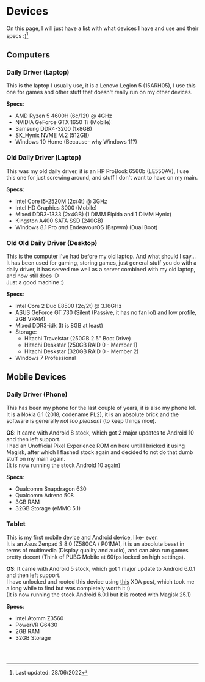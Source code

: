 # Devices
On this page, I will just have a list with what devices I have and use and their specs :)[^1]

## Computers
### Daily Driver (Laptop)
This is the laptop I usually use, it is a Lenovo Legion 5 (15ARH05),
I use this one for games and other stuff that doesn't really run on my other devices.

**Specs**:
 - AMD Ryzen 5 4600H (6c/12t) @ 4GHz
 - NVIDIA GeForce GTX 1650 Ti (Mobile)
 - Samsung DDR4-3200 (1x8GB)
 - SK_Hynix NVME M.2 (512GB)
 - Windows 10 Home (Because- why Windows 11?)

### Old Daily Driver (Laptop)
This was my old daily driver, it is an HP ProBook 6560b (LE550AV),
I use this one for just screwing around, and stuff I don't want to have on my main.

**Specs**:
 - Intel Core i5-2520M (2c/4t) @ 3GHz
 - Intel HD Graphics 3000 (Mobile)
 - Mixed DDR3-1333 (2x4GB) (1 DIMM Elpida and 1 DIMM Hynix)
 - Kingston A400 SATA SSD (240GB)
 - Windows 8.1 Pro *and* EndeavourOS (Bspwm) (Dual Boot)

### Old Old Daily Driver (Desktop)
This is the computer I've had before my old laptop. And what should I say...\
It has been used for gaming, storing games, just general stuff you do with a daily driver, it has served me well as a server combined with my old laptop, and now still does :D\
Just a good machine :)

**Specs**:
 - Intel Core 2 Duo E8500 (2c/2t) @ 3.16GHz
 - ASUS GeForce GT 730 (Silent (Passive, it has no fan lol) and low profile, 2GB VRAM)
 - Mixed DDR3-idk (It is 8GB at least)
 - Storage:
    - Hitachi Travelstar (250GB 2.5" Boot Drive)
    - Hitachi Deskstar (250GB RAID 0 - Member 1)
    - Hitachi Deskstar (320GB RAID 0 - Member 2)
 - Windows 7 Professional

## Mobile Devices

### Daily Driver (Phone)
This has been my phone for the last couple of years, it is also my phone lol.\
It is a Nokia 6.1 (2018, codename PL2), it is an absolute brick and the software is generally *not too pleasant* (to keep things nice).

**OS**: It came with Android 8 stock, which got 2 major updates to Android 10 and then left support.\
I had an Unofficial Pixel Experience ROM on here until I bricked it using Magisk, after which I flashed stock again and decided to not do that dumb stuff on my main again.\
(It is now running the stock Android 10 again)

**Specs**:
 - Qualcomm Snapdragon 630
 - Qualcomm Adreno 508
 - 3GB RAM
 - 32GB Storage (eMMC 5.1)

### Tablet
This is my first mobile device and Android device, like- ever.\
It is an Asus Zenpad S 8.0 (Z580CA / P01MA), it is an absolute beast in terms of multimedia (Display quality and audio), and can also run games pretty decent (Think of PUBG Mobile at 60fps locked on high settings).

**OS**: It came with Android 5 stock, which got 1 major update to Android 6.0.1 and then left support.\
I have unlocked and rooted this device using [this](https://forum.xda-developers.com/t/zenpad-s-root-achieved.3160422/page-66#post-75242374) XDA post, which took me a long while to find but was completely worth it :)\
(It is now running the stock Android 6.0.1 but it is rooted with Magisk 25.1)

**Specs**:
  - Intel Atomm Z3560
  - PowerVR G6430
  - 2GB RAM
  - 32GB Storage

### ­
[^1]: Last updated: 28/06/2022
